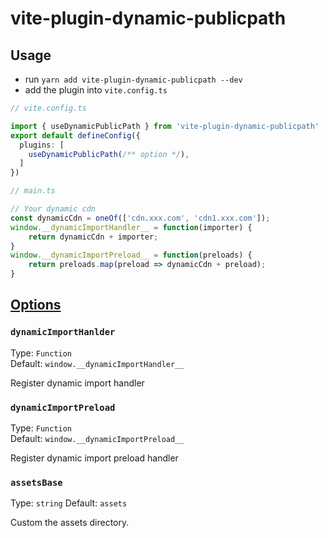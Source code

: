 # vite-plugin-dynamic-publicpath

## Usage

- run `yarn add vite-plugin-dynamic-publicpath --dev`
- add the plugin into `vite.config.ts`
``` ts
// vite.config.ts

import { useDynamicPublicPath } from 'vite-plugin-dynamic-publicpath'
export default defineConfig({
  plugins: [
    useDynamicPublicPath(/** option */),
  ]
})
```

```ts
// main.ts

// Your dynamic cdn
const dynamicCdn = oneOf(['cdn.xxx.com', 'cdn1.xxx.com']);
window.__dynamicImportHandler__ = function(importer) {
    return dynamicCdn + importer;
}
window.__dynamicImportPreload__ = function(preloads) {
    return preloads.map(preload => dynamicCdn + preload);
}

```

## [Options](https://github.com/jy0529/vite-plugin-dynamic-publicpath/blob/main/index.d.ts)

### `dynamicImportHanlder`

Type: `Function`<br>
Default: `window.__dynamicImportHandler__`

Register dynamic import handler

### `dynamicImportPreload`

Type: `Function`<br>
Default: `window.__dynamicImportPreload__`

Register dynamic import preload handler

### `assetsBase`

Type: `string`
Default: `assets`

Custom the assets directory.
